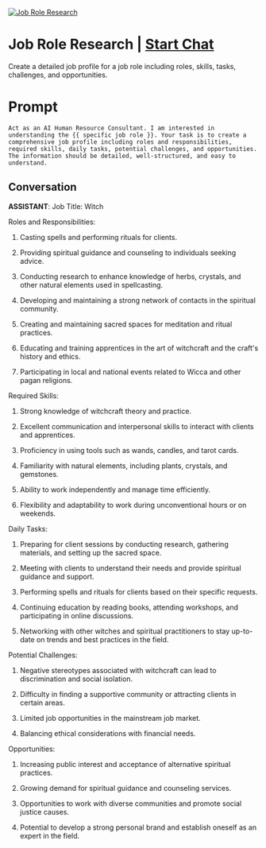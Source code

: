 
[![Job Role Research](https://flow-prompt-covers.s3.us-west-1.amazonaws.com/icon/futuristic/futu_5.png)](https://gptcall.net/chat.html?data=%7B%22contact%22%3A%7B%22id%22%3A%22iIN4hqh4LRTNRHohqSlof%22%2C%22flow%22%3Atrue%7D%7D)
# Job Role Research | [Start Chat](https://gptcall.net/chat.html?data=%7B%22contact%22%3A%7B%22id%22%3A%22iIN4hqh4LRTNRHohqSlof%22%2C%22flow%22%3Atrue%7D%7D)
Create a detailed job profile for a job role including roles, skills, tasks, challenges, and opportunities.

# Prompt

```
Act as an AI Human Resource Consultant. I am interested in understanding the {{ specific job role }}. Your task is to create a comprehensive job profile including roles and responsibilities, required skills, daily tasks, potential challenges, and opportunities. The information should be detailed, well-structured, and easy to understand.
```

## Conversation

**ASSISTANT**: Job Title: Witch



Roles and Responsibilities:

1. Casting spells and performing rituals for clients.

2. Providing spiritual guidance and counseling to individuals seeking advice.

3. Conducting research to enhance knowledge of herbs, crystals, and other natural elements used in spellcasting.

4. Developing and maintaining a strong network of contacts in the spiritual community.

5. Creating and maintaining sacred spaces for meditation and ritual practices.

6. Educating and training apprentices in the art of witchcraft and the craft's history and ethics.

7. Participating in local and national events related to Wicca and other pagan religions.



Required Skills:

1. Strong knowledge of witchcraft theory and practice.

2. Excellent communication and interpersonal skills to interact with clients and apprentices.

3. Proficiency in using tools such as wands, candles, and tarot cards.

4. Familiarity with natural elements, including plants, crystals, and gemstones.

5. Ability to work independently and manage time efficiently.

6. Flexibility and adaptability to work during unconventional hours or on weekends.



Daily Tasks:

1. Preparing for client sessions by conducting research, gathering materials, and setting up the sacred space.

2. Meeting with clients to understand their needs and provide spiritual guidance and support.

3. Performing spells and rituals for clients based on their specific requests.

4. Continuing education by reading books, attending workshops, and participating in online discussions.

5. Networking with other witches and spiritual practitioners to stay up-to-date on trends and best practices in the field.



Potential Challenges:

1. Negative stereotypes associated with witchcraft can lead to discrimination and social isolation.

2. Difficulty in finding a supportive community or attracting clients in certain areas.

3. Limited job opportunities in the mainstream job market.

4. Balancing ethical considerations with financial needs.



Opportunities:

1. Increasing public interest and acceptance of alternative spiritual practices.

2. Growing demand for spiritual guidance and counseling services.

3. Opportunities to work with diverse communities and promote social justice causes.

4. Potential to develop a strong personal brand and establish oneself as an expert in the field.


